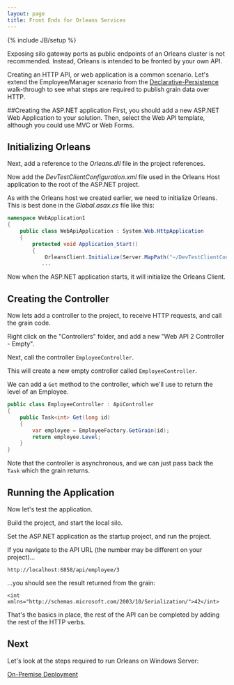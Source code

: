 ```yaml
---
layout: page
title: Front Ends for Orleans Services
---
```

{% include JB/setup %}

Exposing silo gateway ports as public endpoints of an Orleans cluster is not recommended. 
Instead, Orleans is intended to be fronted by your own API.

Creating an HTTP API, or web application is a common scenario. 
Let's extend the Employee/Manager scenario from the  [Declarative-Persistence](Declarative-Persistence) walk-through to see what steps are required to publish grain data over HTTP.

##Creating the ASP.NET application
First, you should add a new ASP.NET Web Application to your solution. Then, select the Web API template, although you could use MVC or Web Forms.


## Initializing Orleans

Next, add a reference to the _Orleans.dll_ file in the project references.

Now add the _DevTestClientConfiguration.xml_ file used in the Orleans Host application to the root of the ASP.NET project.

As with the Orleans host we created earlier, we need to initialize Orleans. 
This is best done in the _Global.asax.cs_ file like this:

``` csharp
namespace WebApplication1
{
    public class WebApiApplication : System.Web.HttpApplication
    {
        protected void Application_Start()
        {
            OrleansClient.Initialize(Server.MapPath("~/DevTestClientConfiguration.xml"));
       	   ...
```


Now when the ASP.NET application starts, it will initialize the Orleans Client.

## Creating the Controller

Now lets add a controller to the project, to receive HTTP requests, and call the grain code.

Right click on the "Controllers" folder, and add a new "Web API 2 Controller - Empty".

Next, call the controller `EmployeeController`.

This will create a new empty controller called `EmployeeController`.

We can add a `Get` method to the controller, which we'll use to return the level of an Employee.

``` csharp
public class EmployeeController : ApiController
{
    public Task<int> Get(long id)
    {
        var employee = EmployeeFactory.GetGrain(id);
        return employee.Level;
    }
}
```

Note that the controller is asynchronous, and we can just pass back the `Task` which the grain returns.

## Running the Application

Now let's test the application. 

Build the project, and start the local silo.

Set the ASP.NET application as the startup project, and run the project.

If you navigate to the API URL (the number may be different on your project)...

    http://localhost:6858/api/employee/3


 ...you should see the result returned from the grain:


    <int xmlns="http://schemas.microsoft.com/2003/10/Serialization/">42</int>


That's the basics in place, the rest of the API can be completed by adding the rest of the HTTP verbs.

## Next

Let's look at the steps required to run Orleans on Windows Server:

[On-Premise Deployment](On-Premise-Deployment)
